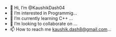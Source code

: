 - 👋 Hi, I’m @KaushikDash04
- 👀 I’m interested in Programmig...
- 🌱 I’m currently learning C++ ...
- 💞️ I’m looking to collaborate on ...
- 📫 How to reach me kaushik.dash8@gmail.com...

<!---
KaushikDash04/KaushikDash04 is a ✨ special ✨ repository because its `README.md` (this file) appears on your GitHub profile.
You can click the Preview link to take a look at your changes.
--->
